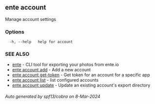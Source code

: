 ## ente account

Manage account settings

### Options

```
  -h, --help   help for account
```

### SEE ALSO

* [ente](ente.md)	 - CLI tool for exporting your photos from ente.io
* [ente account add](ente_account_add.md)	 - Add a new account
* [ente account get-token](ente_account_get-token.md)	 - Get token for an account for a specific app
* [ente account list](ente_account_list.md)	 - list configured accounts
* [ente account update](ente_account_update.md)	 - Update an existing account's export directory

###### Auto generated by spf13/cobra on 8-Mar-2024
